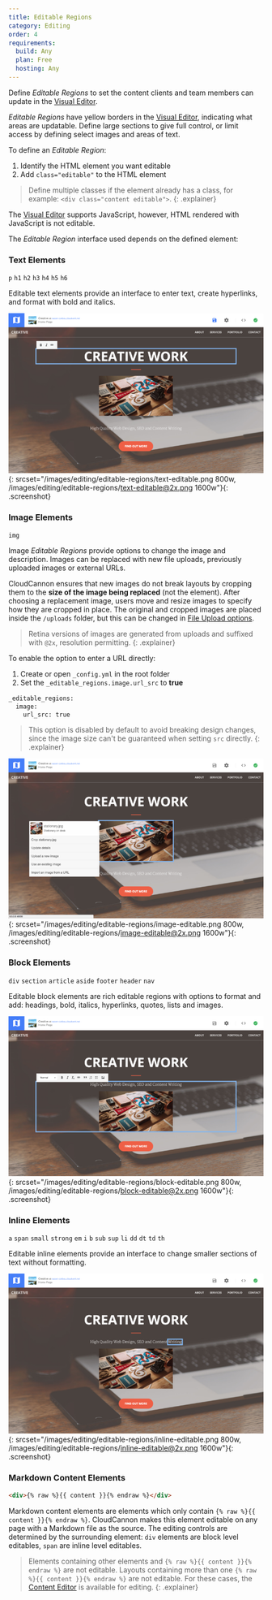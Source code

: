 ```yaml
---
title: Editable Regions
category: Editing
order: 4
requirements:
  build: Any
  plan: Free
  hosting: Any
---
```


Define *Editable Regions* to set the content clients and team members can update in the [Visual Editor](/editing/visual-editor/).

*Editable Regions* have yellow borders in the [Visual Editor](/editing/visual-editor/), indicating what areas are updatable. Define large sections to give full control, or limit access by defining select images and areas of text.

To define an *Editable Region*:

1. Identify the HTML element you want editable
2. Add `class="editable"` to the HTML element

> Define multiple classes if the element already has a class, for example: `<div class="content editable">`.
{: .explainer}

The [Visual Editor](/editing/visual-editor/) supports JavaScript, however, HTML rendered with JavaScript is not editable.

The *Editable Region* interface used depends on the defined element:


### Text Elements

`p` `h1` `h2` `h3` `h4` `h5` `h6`

Editable text elements provide an interface to enter text, create hyperlinks, and format with bold and italics.

![Text editable region in the Visual Editor](/images/editing/editable-regions/text-editable.png){: srcset="/images/editing/editable-regions/text-editable.png 800w, /images/editing/editable-regions/text-editable@2x.png 1600w"}{: .screenshot}


### Image Elements

`img`

Image *Editable Regions* provide options to change the image and description. Images can be replaced with new file uploads, previously uploaded images or external URLs.

CloudCannon ensures that new images do not break layouts by cropping them to the **size of the image being replaced** (not the element). After choosing a replacement image, users move and resize images to specify how they are cropped in place. The original and cropped images are placed inside the `/uploads` folder, but this can be changed in [File Upload options](/editing/options/#file-uploads).

> Retina versions of images are generated from uploads and suffixed with `@2x`, resolution permitting.
{: .explainer}

To enable the option to enter a URL directly:

1. Create or open `_config.yml` in the root folder
2. Set the `_editable_regions.image.url_src` to **true**

~~~
_editable_regions:
  image:
    url_src: true
~~~

> This option is disabled by default to avoid breaking design changes, since the image size can't be guaranteed when setting `src` directly.
{: .explainer}

![Image editable region in the Visual Editor](/images/editing/editable-regions/image-editable.png){: srcset="/images/editing/editable-regions/image-editable.png 800w, /images/editing/editable-regions/image-editable@2x.png 1600w"}{: .screenshot}


### Block Elements

`div` `section` `article` `aside` `footer` `header` `nav`

Editable block elements are rich editable regions with options to format and add: headings, bold, italics, hyperlinks, quotes, lists and images.

![Block editable region in the Visual Editor](/images/editing/editable-regions/block-editable.png){: srcset="/images/editing/editable-regions/block-editable.png 800w, /images/editing/editable-regions/block-editable@2x.png 1600w"}{: .screenshot}


### Inline Elements

`a` `span` `small` `strong` `em` `i` `b` `sub` `sup` `li` `dd` `dt` `td` `th`

Editable inline elements provide an interface to change smaller sections of text without formatting.

![Inline editable region in the Visual Editor](/images/editing/editable-regions/inline-editable.png){: srcset="/images/editing/editable-regions/inline-editable.png 800w, /images/editing/editable-regions/inline-editable@2x.png 1600w"}{: .screenshot}


### Markdown Content Elements

~~~html
<div>{% raw %}{{ content }}{% endraw %}</div>
~~~

Markdown content elements are elements which only contain `{% raw %}{{ content }}{% endraw %}`. CloudCannon makes this element editable on any page with a Markdown file as the source. The editing controls are determined by the surrounding element: `div` elements are block level editables, `span` are inline level editables.

> Elements containing other elements and `{% raw %}{{ content }}{% endraw %}` are not editable. Layouts containing more than one `{% raw %}{{ content }}{% endraw %}` are not editable. For these cases, the [Content Editor](/editing/content-editor/) is available for editing.
{: .explainer}
